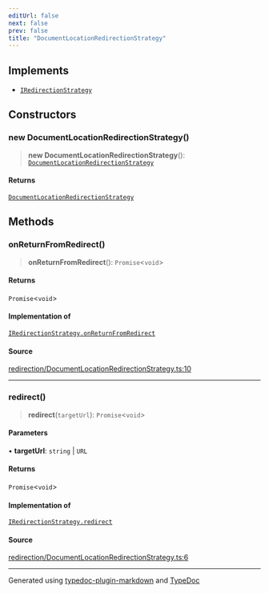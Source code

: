 ```yaml
---
editUrl: false
next: false
prev: false
title: "DocumentLocationRedirectionStrategy"
---
```


## Implements

- [`IRedirectionStrategy`](/api/interfaces/iredirectionstrategy/)

## Constructors

### new DocumentLocationRedirectionStrategy()

> **new DocumentLocationRedirectionStrategy**(): [`DocumentLocationRedirectionStrategy`](/api/classes/documentlocationredirectionstrategy/)

#### Returns

[`DocumentLocationRedirectionStrategy`](/api/classes/documentlocationredirectionstrategy/)

## Methods

### onReturnFromRedirect()

> **onReturnFromRedirect**(): `Promise`\<`void`\>

#### Returns

`Promise`\<`void`\>

#### Implementation of

[`IRedirectionStrategy.onReturnFromRedirect`](/api/interfaces/iredirectionstrategy/#onreturnfromredirect)

#### Source

[redirection/DocumentLocationRedirectionStrategy.ts:10](https://github.com/fostertheweb/spotify-web-sdk/blob/8d95f4b/src/redirection/DocumentLocationRedirectionStrategy.ts#L10)

***

### redirect()

> **redirect**(`targetUrl`): `Promise`\<`void`\>

#### Parameters

• **targetUrl**: `string` \| `URL`

#### Returns

`Promise`\<`void`\>

#### Implementation of

[`IRedirectionStrategy.redirect`](/api/interfaces/iredirectionstrategy/#redirect)

#### Source

[redirection/DocumentLocationRedirectionStrategy.ts:6](https://github.com/fostertheweb/spotify-web-sdk/blob/8d95f4b/src/redirection/DocumentLocationRedirectionStrategy.ts#L6)

***

Generated using [typedoc-plugin-markdown](https://www.npmjs.com/package/typedoc-plugin-markdown) and [TypeDoc](https://typedoc.org/)
